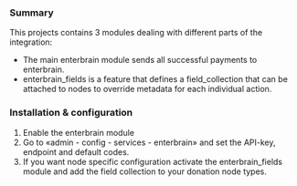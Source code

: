 ### Summary

This projects contains 3 modules dealing with different parts of the integration:

* The main enterbrain module sends all successful payments to enterbrain.
* enterbrain_fields is a feature that defines a field_collection that can be attached to nodes to override metadata for each individual action.

### Installation & configuration

1. Enable the enterbrain module
2. Go to «admin - config - services - enterbrain» and set the API-key, endpoint and default codes.
3. If you want node specific configuration activate the enterbrain_fields module and add the field collection to your donation node types. 

